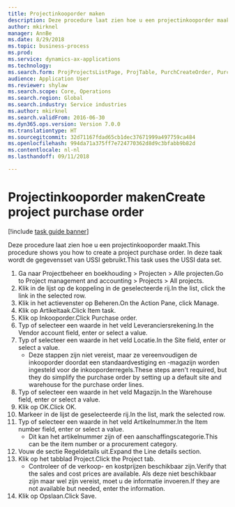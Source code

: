 ```yaml
--- 
title: Projectinkooporder maken
description: Deze procedure laat zien hoe u een projectinkooporder maakt.
author: mkirknel
manager: AnnBe
ms.date: 8/29/2018
ms.topic: business-process
ms.prod: 
ms.service: dynamics-ax-applications
ms.technology: 
ms.search.form: ProjProjectsListPage, ProjTable, PurchCreateOrder, PurchTable, InventItemIdLookupPurchase
audience: Application User
ms.reviewer: shylaw
ms.search.scope: Core, Operations
ms.search.region: Global
ms.search.industry: Service industries
ms.author: mkirknel
ms.search.validFrom: 2016-06-30
ms.dyn365.ops.version: Version 7.0.0
ms.translationtype: HT
ms.sourcegitcommit: 32d71167fdad65cb1dec37671999a497759ca484
ms.openlocfilehash: 994da71a375ff7e724770362d8d9c3bfabb9b82d
ms.contentlocale: nl-nl
ms.lasthandoff: 09/11/2018

---
```

# <a name="create-project-purchase-order"></a><span data-ttu-id="3ee7d-103">Projectinkooporder maken</span><span class="sxs-lookup"><span data-stu-id="3ee7d-103">Create project purchase order</span></span>

[!include [task guide banner](../../includes/task-guide-banner.md)]

<span data-ttu-id="3ee7d-104">Deze procedure laat zien hoe u een projectinkooporder maakt.</span><span class="sxs-lookup"><span data-stu-id="3ee7d-104">This procedure shows you how to create a project purchase order.</span></span> <span data-ttu-id="3ee7d-105">In deze taak wordt de gegevensset van USSI gebruikt.</span><span class="sxs-lookup"><span data-stu-id="3ee7d-105">This task uses the USSI data set.</span></span>

1. <span data-ttu-id="3ee7d-106">Ga naar Projectbeheer en boekhouding > Projecten > Alle projecten.</span><span class="sxs-lookup"><span data-stu-id="3ee7d-106">Go to Project management and accounting > Projects > All projects.</span></span>
2. <span data-ttu-id="3ee7d-107">Klik in de lijst op de koppeling in de geselecteerde rij.</span><span class="sxs-lookup"><span data-stu-id="3ee7d-107">In the list, click the link in the selected row.</span></span>
3. <span data-ttu-id="3ee7d-108">Klik in het actievenster op Beheren.</span><span class="sxs-lookup"><span data-stu-id="3ee7d-108">On the Action Pane, click Manage.</span></span>
4. <span data-ttu-id="3ee7d-109">Klik op Artikeltaak.</span><span class="sxs-lookup"><span data-stu-id="3ee7d-109">Click Item task.</span></span>
5. <span data-ttu-id="3ee7d-110">Klik op Inkooporder.</span><span class="sxs-lookup"><span data-stu-id="3ee7d-110">Click Purchase order.</span></span>
6. <span data-ttu-id="3ee7d-111">Typ of selecteer een waarde in het veld Leveranciersrekening.</span><span class="sxs-lookup"><span data-stu-id="3ee7d-111">In the Vendor account field, enter or select a value.</span></span>
7. <span data-ttu-id="3ee7d-112">Typ of selecteer een waarde in het veld Locatie.</span><span class="sxs-lookup"><span data-stu-id="3ee7d-112">In the Site field, enter or select a value.</span></span>
    * <span data-ttu-id="3ee7d-113">Deze stappen zijn niet vereist, maar ze vereenvoudigen de inkooporder doordat een standaardvestiging en -magazijn worden ingesteld voor de inkooporderregels.</span><span class="sxs-lookup"><span data-stu-id="3ee7d-113">These steps aren't required, but they do simplify the purchase order by setting up a default site and warehouse for the purchase order lines.</span></span>  
8. <span data-ttu-id="3ee7d-114">Typ of selecteer een waarde in het veld Magazijn.</span><span class="sxs-lookup"><span data-stu-id="3ee7d-114">In the Warehouse field, enter or select a value.</span></span>
9. <span data-ttu-id="3ee7d-115">Klik op OK.</span><span class="sxs-lookup"><span data-stu-id="3ee7d-115">Click OK.</span></span>
10. <span data-ttu-id="3ee7d-116">Markeer in de lijst de geselecteerde rij.</span><span class="sxs-lookup"><span data-stu-id="3ee7d-116">In the list, mark the selected row.</span></span>
11. <span data-ttu-id="3ee7d-117">Typ of selecteer een waarde in het veld Artikelnummer.</span><span class="sxs-lookup"><span data-stu-id="3ee7d-117">In the Item number field, enter or select a value.</span></span>
    * <span data-ttu-id="3ee7d-118">Dit kan het artikelnummer zijn of een aanschaffingscategorie.</span><span class="sxs-lookup"><span data-stu-id="3ee7d-118">This can be the item number or a procurement category.</span></span>  
12. <span data-ttu-id="3ee7d-119">Vouw de sectie Regeldetails uit.</span><span class="sxs-lookup"><span data-stu-id="3ee7d-119">Expand the Line details section.</span></span>
13. <span data-ttu-id="3ee7d-120">Klik op het tabblad Project.</span><span class="sxs-lookup"><span data-stu-id="3ee7d-120">Click the Project tab.</span></span>
    * <span data-ttu-id="3ee7d-121">Controleer of de verkoop- en kostprijzen beschikbaar zijn.</span><span class="sxs-lookup"><span data-stu-id="3ee7d-121">Verify that the sales and cost prices are available.</span></span> <span data-ttu-id="3ee7d-122">Als deze niet beschikbaar zijn maar wel zijn vereist, moet u de informatie invoeren.</span><span class="sxs-lookup"><span data-stu-id="3ee7d-122">If they are not available but needed, enter the information.</span></span>  
14. <span data-ttu-id="3ee7d-123">Klik op Opslaan.</span><span class="sxs-lookup"><span data-stu-id="3ee7d-123">Click Save.</span></span>


